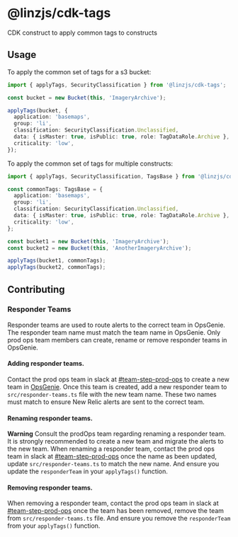 # @linzjs/cdk-tags

CDK construct to apply common tags to constructs

## Usage

To apply the common set of tags for a s3 bucket:

```typescript
import { applyTags, SecurityClassification } from '@linzjs/cdk-tags';

const bucket = new Bucket(this, 'ImageryArchive');

applyTags(bucket, {
  application: 'basemaps',
  group: 'li',
  classification: SecurityClassification.Unclassified,
  data: { isMaster: true, isPublic: true, role: TagDataRole.Archive },
  criticality: 'low',
});
```

To apply the common set of tags for multiple constructs:

```typescript
import { applyTags, SecurityClassification, TagsBase } from '@linzjs/cdk-tags';

const commonTags: TagsBase = {
  application: 'basemaps',
  group: 'li',
  classification: SecurityClassification.Unclassified,
  data: { isMaster: true, isPublic: true, role: TagDataRole.Archive },
  criticality: 'low',
};

const bucket1 = new Bucket(this, 'ImageryArchive');
const bucket2 = new Bucket(this, 'AnotherImageryArchive');

applyTags(bucket1, commonTags);
applyTags(bucket2, commonTags);
```
## Contributing

### Responder Teams

Responder teams are used to route alerts to the correct team in OpsGenie. The responder team name must match the team name in OpsGenie.
Only prod ops team members can create, rename or remove responder teams in OpsGenie.

#### Adding responder teams.

Contact the prod ops team in slack at [#team-step-prod-ops](https://linz.enterprise.slack.com/archives/C05Q11EGLA0) to create a new team in [OpsGenie](https://toitutewhenua.app.opsgenie.com/teams/list).
Once this team is created, add a new responder team to `src/responder-teams.ts` file with the new team name. These two names 
must match to ensure New Relic alerts are sent to the correct team.

#### Renaming responder teams.
**Warning** Consult the prodOps team regarding renaming a responder team. It is strongly recommended to create a new team and migrate the alerts to the new team. 
When renaming a responder team, contact the prod ops team in slack at [#team-step-prod-ops](https://linz.enterprise.slack.com/archives/C05Q11EGLA0)
once the name as been updated, update `src/responder-teams.ts` to match the new name. And ensure you update the `responderTeam` in your `applyTags()` function.

#### Removing responder teams.

When removing a responder team, contact the prod ops team in slack at [#team-step-prod-ops](https://linz.enterprise.slack.com/archives/C05Q11EGLA0)
once the team has been removed, remove the team from `src/responder-teams.ts` file.
And ensure you remove the `responderTeam` from your `applyTags()` function.
